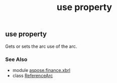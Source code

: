 ﻿---
title: use property
second_title: Aspose.Finance for Python via .NET API References
description: 
type: docs
weight: 140
url: /python-net/aspose.finance.xbrl/referencearc/use/
is_root: false
---

## use property


Gets or sets the arc use of the arc.

### See Also
* module [aspose.finance.xbrl](../../)
* class [ReferenceArc](/finance/python-net/aspose.finance.xbrl/referencearc)
